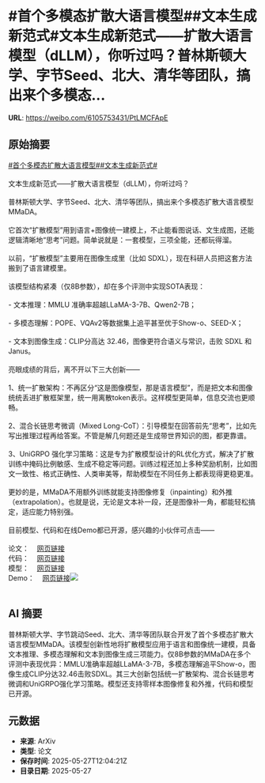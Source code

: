 # #首个多模态扩散大语言模型##文本生成新范式#文本生成新范式——扩散大语言模型（dLLM），你听过吗？普林斯顿大学、字节Seed、北大、清华等团队，搞出来个多模态...

**URL**: https://weibo.com/6105753431/PtLMCFApE

## 原始摘要

<a href="https://m.weibo.cn/search?containerid=231522type%3D1%26t%3D10%26q%3D%23%E9%A6%96%E4%B8%AA%E5%A4%9A%E6%A8%A1%E6%80%81%E6%89%A9%E6%95%A3%E5%A4%A7%E8%AF%AD%E8%A8%80%E6%A8%A1%E5%9E%8B%23&amp;extparam=%23%E9%A6%96%E4%B8%AA%E5%A4%9A%E6%A8%A1%E6%80%81%E6%89%A9%E6%95%A3%E5%A4%A7%E8%AF%AD%E8%A8%80%E6%A8%A1%E5%9E%8B%23" data-hide=""><span class="surl-text">#首个多模态扩散大语言模型#</span></a><a href="https://m.weibo.cn/search?containerid=231522type%3D1%26t%3D10%26q%3D%23%E6%96%87%E6%9C%AC%E7%94%9F%E6%88%90%E6%96%B0%E8%8C%83%E5%BC%8F%23&amp;extparam=%23%E6%96%87%E6%9C%AC%E7%94%9F%E6%88%90%E6%96%B0%E8%8C%83%E5%BC%8F%23" data-hide=""><span class="surl-text">#文本生成新范式#</span></a><br><br>文本生成新范式——扩散大语言模型（dLLM），你听过吗？<br><br>普林斯顿大学、字节Seed、北大、清华等团队，搞出来个多模态扩散大语言模型MMaDA。<br><br>它首次“扩散模型”用到语言+图像统一建模上，不止能看图说话、文生成图，还能逻辑清晰地“思考”问题。简单说就是：一套模型，三项全能，还都玩得溜。<br><br>以前，“扩散模型”主要用在图像生成里（比如 SDXL），现在科研人员把这套方法搬到了语言建模里。<br><br>该模型结构紧凑（仅8B参数），却在多个评测中实现SOTA表现：<br><br>- 文本推理：MMLU 准确率超越LLaMA-3-7B、Qwen2-7B；<br>    <br>- 多模态理解：POPE、VQAv2等数据集上追平甚至优于Show-o、SEED-X；<br>    <br>- 文本到图像生成：CLIP分高达 32.46，图像更符合语义与常识，击败 SDXL 和 Janus。<br><br>亮眼成绩的背后，离不开以下三大创新——<br><br>1、统一扩散架构：不再区分“这是图像模型，那是语言模型”，而是把文本和图像统统丢进扩散框架里，统一用离散token表示。这样模型更简单，信息交流也更顺畅。<br><br>2、混合长链思考微调（Mixed Long-CoT）：引导模型在回答前先“思考”，比如先写出推理过程再给答案。不管是解几何题还是生成带世界知识的图，都更靠谱。<br><br>3、UniGRPO 强化学习策略：这是专为扩散模型设计的RL优化方式，解决了扩散训练中掩码比例敏感、生成不稳定等问题。训练过程还加上多种奖励机制，比如图文一致性、格式正确性、人类审美等，帮助模型在不同任务上都表现得更稳更准。<br><br>更妙的是，MMaDA不用额外训练就能支持图像修复（inpainting）和外推（extrapolation）。也就是说，无论是文本补一段，还是图像补一角，都能轻松搞定，适应能力特别强。<br><br>目前模型、代码和在线Demo都已开源，感兴趣的小伙伴可点击——<br><br>论文：<a href="https://weibo.cn/sinaurl?u=https%3A%2F%2Farxiv.org%2Fabs%2F2505.15809" data-hide=""><span class="url-icon"><img style="width: 1rem;height: 1rem" src="https://h5.sinaimg.cn/upload/2015/09/25/3/timeline_card_small_web_default.png" referrerpolicy="no-referrer"></span><span class="surl-text">网页链接</span></a><br>代码：<a href="https://weibo.cn/sinaurl?u=https%3A%2F%2Fgithub.com%2FGen-Verse%2FMMaDA" data-hide=""><span class="url-icon"><img style="width: 1rem;height: 1rem" src="https://h5.sinaimg.cn/upload/2015/09/25/3/timeline_card_small_web_default.png" referrerpolicy="no-referrer"></span><span class="surl-text">网页链接</span></a><br>模型：<a href="https://weibo.cn/sinaurl?u=https%3A%2F%2Fhuggingface.co%2FGen-Verse%2FMMaDA-8B-Base" data-hide=""><span class="url-icon"><img style="width: 1rem;height: 1rem" src="https://h5.sinaimg.cn/upload/2015/09/25/3/timeline_card_small_web_default.png" referrerpolicy="no-referrer"></span><span class="surl-text">网页链接</span></a><br>Demo：<a href="https://weibo.cn/sinaurl?u=https%3A%2F%2Fhuggingface.co%2Fspaces%2FGen-Verse%2FMMaDA" data-hide=""><span class="url-icon"><img style="width: 1rem;height: 1rem" src="https://h5.sinaimg.cn/upload/2015/09/25/3/timeline_card_small_web_default.png" referrerpolicy="no-referrer"></span><span class="surl-text">网页链接</span></a><img style="" src="https://tvax2.sinaimg.cn/large/006Fd7o3gy1i1u4ql4pdqj313k0u84ig.jpg" referrerpolicy="no-referrer"><br><br>

## AI 摘要

普林斯顿大学、字节跳动Seed、北大、清华等团队联合开发了首个多模态扩散大语言模型MMaDA。该模型创新性地将扩散模型应用于语言和图像统一建模，具备文本推理、多模态理解和文本到图像生成三项能力。仅8B参数的MMaDA在多个评测中表现优异：MMLU准确率超越LLaMA-3-7B，多模态理解追平Show-o，图像生成CLIP分达32.46击败SDXL。其三大创新包括统一扩散架构、混合长链思考微调和UniGRPO强化学习策略。模型还支持零样本图像修复和外推，代码和模型已开源。

## 元数据

- **来源**: ArXiv
- **类型**: 论文
- **保存时间**: 2025-05-27T12:04:21Z
- **目录日期**: 2025-05-27
